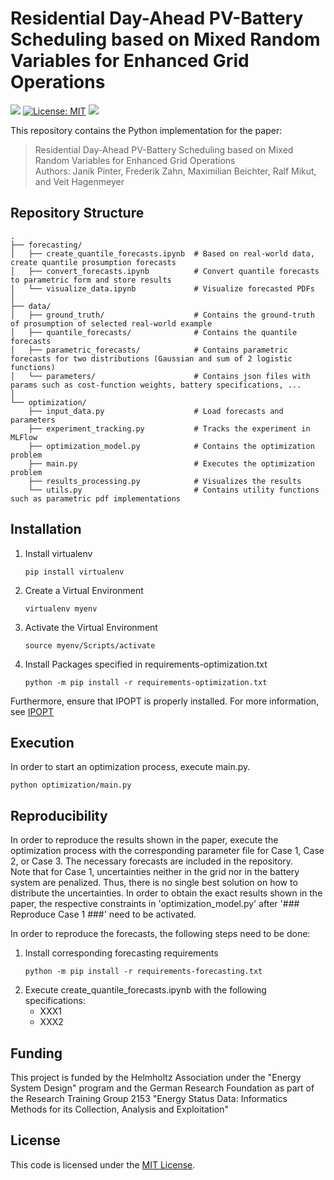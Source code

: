 # Residential Day-Ahead PV-Battery Scheduling based on Mixed Random Variables for Enhanced Grid Operations

[![](https://img.shields.io/badge/Python-3.12+-blue.svg)](https://www.python.org/downloads/)
[![License: MIT](https://img.shields.io/badge/License-MIT-yellow.svg)](https://opensource.org/licenses/MIT)
[![](https://img.shields.io/badge/Contact-janik.pinter%40kit.edu-orange?label=Contact)](janik.pinter@kit.edu)

This repository contains the Python implementation for the paper:
> Residential Day-Ahead PV-Battery Scheduling based on Mixed Random Variables for Enhanced Grid Operations <br>
> Authors: Janik Pinter, Frederik Zahn, Maximilian Beichter, Ralf Mikut, and Veit Hagenmeyer

## Repository Structure
```
.
├── forecasting/ 
│   ├── create_quantile_forecasts.ipynb  # Based on real-world data, create quantile prosumption forecasts
│   ├── convert_forecasts.ipynb          # Convert quantile forecasts to parametric form and store results
│   └── visualize_data.ipynb             # Visualize forecasted PDFs
│
├── data/
│   ├── ground_truth/                    # Contains the ground-truth of prosumption of selected real-world example
│   ├── quantile_forecasts/              # Contains the quantile forecasts
│   ├── parametric_forecasts/            # Contains parametric forecasts for two distributions (Gaussian and sum of 2 logistic functions)
│   └── parameters/                      # Contains json files with params such as cost-function weights, battery specifications, ...
│
└── optimization/ 
    ├── input_data.py                    # Load forecasts and parameters
    ├── experiment_tracking.py           # Tracks the experiment in MLFlow
    ├── optimization_model.py            # Contains the optimization problem
    ├── main.py                          # Executes the optimization problem
    ├── results_processing.py            # Visualizes the results
    └── utils.py                         # Contains utility functions such as parametric pdf implementations

```

## Installation
1. Install virtualenv
   ```
   pip install virtualenv
   ```
2. Create a Virtual Environment
   ```
   virtualenv myenv
   ```
3. Activate the Virtual Environment
   ```
   source myenv/Scripts/activate
   ```
4. Install Packages specified in requirements-optimization.txt
   ```
   python -m pip install -r requirements-optimization.txt
   ```
Furthermore, ensure that IPOPT is properly installed. For more information, see
[IPOPT](https://github.com/coin-or/Ipopt)

## Execution
In order to start an optimization process, execute main.py.
   ```
   python optimization/main.py
   ```

## Reproducibility
In order to reproduce the results shown in the paper, execute the optimization process with the corresponding parameter file for Case 1, Case 2, or Case 3. The necessary forecasts are included in the repository.<br>
Note that for Case 1, uncertainties neither in the grid nor in the battery system are penalized. Thus, there is no single best solution on how to distribute the uncertainties.
In order to obtain the exact results shown in the paper, the respective constraints in 'optimization_model.py' after '### Reproduce Case 1 ###' need to be activated.


In order to reproduce the forecasts, the following steps need to be done:
1. Install corresponding forecasting requirements
   ```
   python -m pip install -r requirements-forecasting.txt
   ```
2. Execute create_quantile_forecasts.ipynb with the following specifications:
    - XXX1
    - XXX2


## Funding
This project is funded by the Helmholtz Association under the "Energy System Design" program and the German Research Foundation as part of the Research Training Group 2153 "Energy Status Data: Informatics Methods for its Collection, Analysis and Exploitation"

## License
This code is licensed under the [MIT License](LICENSE).
